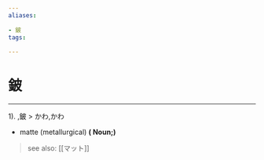 ```yaml
---
aliases:
    
- 鈹
tags:
    
---
```


# 鈹
---
1).
,鈹 > かわ,かわ

- matte (metallurgical)
**( Noun;)**
> see also:  [[マット]]
            